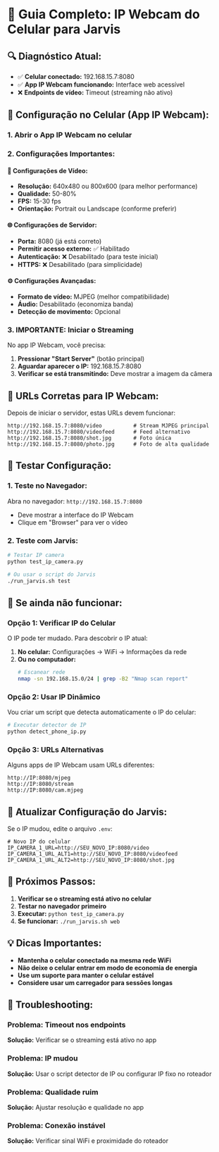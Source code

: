# 📱 Guia Completo: IP Webcam do Celular para Jarvis

## 🔍 **Diagnóstico Atual:**
- ✅ **Celular conectado:** 192.168.15.7:8080
- ✅ **App IP Webcam funcionando:** Interface web acessível
- ❌ **Endpoints de vídeo:** Timeout (streaming não ativo)

## 📱 **Configuração no Celular (App IP Webcam):**

### 1. **Abrir o App IP Webcam no celular**

### 2. **Configurações Importantes:**

#### **🎥 Configurações de Vídeo:**
- **Resolução:** 640x480 ou 800x600 (para melhor performance)
- **Qualidade:** 50-80%
- **FPS:** 15-30 fps
- **Orientação:** Portrait ou Landscape (conforme preferir)

#### **🌐 Configurações de Servidor:**
- **Porta:** 8080 (já está correto)
- **Permitir acesso externo:** ✅ Habilitado
- **Autenticação:** ❌ Desabilitado (para teste inicial)
- **HTTPS:** ❌ Desabilitado (para simplicidade)

#### **⚙️ Configurações Avançadas:**
- **Formato de vídeo:** MJPEG (melhor compatibilidade)
- **Áudio:** Desabilitado (economiza banda)
- **Detecção de movimento:** Opcional

### 3. **IMPORTANTE: Iniciar o Streaming**

No app IP Webcam, você precisa:

1. **Pressionar "Start Server"** (botão principal)
2. **Aguardar aparecer o IP:** 192.168.15.7:8080
3. **Verificar se está transmitindo:** Deve mostrar a imagem da câmera

## 🔧 **URLs Corretas para IP Webcam:**

Depois de iniciar o servidor, estas URLs devem funcionar:

```
http://192.168.15.7:8080/video          # Stream MJPEG principal
http://192.168.15.7:8080/videofeed      # Feed alternativo  
http://192.168.15.7:8080/shot.jpg       # Foto única
http://192.168.15.7:8080/photo.jpg      # Foto de alta qualidade
```

## 🧪 **Testar Configuração:**

### 1. **Teste no Navegador:**
Abra no navegador: `http://192.168.15.7:8080`
- Deve mostrar a interface do IP Webcam
- Clique em "Browser" para ver o vídeo

### 2. **Teste com Jarvis:**
```bash
# Testar IP camera
python test_ip_camera.py

# Ou usar o script do Jarvis
./run_jarvis.sh test
```

## 🔄 **Se ainda não funcionar:**

### **Opção 1: Verificar IP do Celular**

O IP pode ter mudado. Para descobrir o IP atual:

1. **No celular:** Configurações → WiFi → Informações da rede
2. **Ou no computador:**
   ```bash
   # Escanear rede
   nmap -sn 192.168.15.0/24 | grep -B2 "Nmap scan report"
   ```

### **Opção 2: Usar IP Dinâmico**

Vou criar um script que detecta automaticamente o IP do celular:

```bash
# Executar detector de IP
python detect_phone_ip.py
```

### **Opção 3: URLs Alternativas**

Alguns apps de IP Webcam usam URLs diferentes:

```
http://IP:8080/mjpeg
http://IP:8080/stream
http://IP:8080/cam.mjpeg
```

## 📝 **Atualizar Configuração do Jarvis:**

Se o IP mudou, edite o arquivo `.env`:

```env
# Novo IP do celular
IP_CAMERA_1_URL=http://SEU_NOVO_IP:8080/video
IP_CAMERA_1_URL_ALT1=http://SEU_NOVO_IP:8080/videofeed
IP_CAMERA_1_URL_ALT2=http://SEU_NOVO_IP:8080/shot.jpg
```

## 🚀 **Próximos Passos:**

1. **Verificar se o streaming está ativo no celular**
2. **Testar no navegador primeiro**
3. **Executar:** `python test_ip_camera.py`
4. **Se funcionar:** `./run_jarvis.sh web`

## 💡 **Dicas Importantes:**

- **Mantenha o celular conectado na mesma rede WiFi**
- **Não deixe o celular entrar em modo de economia de energia**
- **Use um suporte para manter o celular estável**
- **Considere usar um carregador para sessões longas**

## 🔧 **Troubleshooting:**

### **Problema:** Timeout nos endpoints
**Solução:** Verificar se o streaming está ativo no app

### **Problema:** IP mudou
**Solução:** Usar o script detector de IP ou configurar IP fixo no roteador

### **Problema:** Qualidade ruim
**Solução:** Ajustar resolução e qualidade no app

### **Problema:** Conexão instável
**Solução:** Verificar sinal WiFi e proximidade do roteador